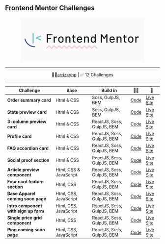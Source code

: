 ## Frontend Mentor Challenges

<p align="center">
<img src="assets/images/fm-logo-2.png" width="400">
</p>

---

<p align="center">
👩‍🚀<a href="https://www.frontendmentor.io/profile/arrizkyhp">arrizkyhp</a> | ✅ 12 Challenges
</p>

---

| Challenge                             | Base                   | Build in                   | 👨‍💻                                                                        | 🚀                                                                             |
| ------------------------------------- | ---------------------- | -------------------------- | ------------------------------------------------------------------------- | ------------------------------------------------------------------------------ |
| **Order summary card**                | Html & CSS             | Scss, GulpJS, BEM          | [ Code](https://github.com/arrizkyhp/fm-order-summary-component)          | [ Live Site](https://arrizkyhp.github.io/fm-order-summary-component/)          |
| **Stats preview card**                | Html & CSS             | Scss, GulpJS, BEM          | [ Code](https://github.com/arrizkyhp/fm-stats-preview-card-component)     | [ Live Site](https://arrizkyhp.github.io/fm-stats-preview-card-component/)     |
| **3-column preview card**             | Html & CSS             | ReactJS, Scss, GulpJS, BEM | [ Code](https://github.com/arrizkyhp/three-column-preview-card)           | [ Live Site](https://arrizkyhp.github.io/three-column-preview-card/)           |
| **Profile card**                      | Html & CSS             | ReactJS, Scss, GulpJS, BEM | [ Code](https://github.com/arrizkyhp/profile-card-component-main)         | [ Live Site](https://arrizkyhp.github.io/profile-card-component-main/)         |
| **FAQ accordion card**                | Html & CSS             | ReactJS, Scss, GulpJS, BEM | [ Code](https://github.com/arrizkyhp/faq-accordion-card-main)             | [ Live Site](https://arrizkyhp.github.io/faq-accordion-card-main/)             |
| **Social proof section**              | Html & CSS             | ReactJS, Scss, GulpJS, BEM | [ Code](https://github.com/arrizkyhp/fm-social-proof-section)             | [ Live Site](https://arrizkyhp.github.io/fm-social-proof-section/)             |
| **Article preview component**         | Html, CSS & JavaScript | ReactJS, Scss, GulpJS, BEM | [ Code](https://github.com/arrizkyhp/fm-article-preview-component)        | [ Live Site](https://arrizkyhp.github.io/fm-article-preview-component/)        |
| **Four card feature section**         | Html, CSS              | ReactJS, Scss, GulpJS, BEM | [ Code](https://github.com/arrizkyhp/fm-four-card-feature)                | [ Live Site](https://arrizkyhp.github.io/fm-four-card-feature/)                |
| **Base Apparel coming soon page**     | Html, CSS, JavaScript  | ReactJS, Scss, GulpJS, BEM | [ Code](https://github.com/arrizkyhp/fm-base-apparel-coming-soon)         | [ Live Site](https://arrizkyhp.github.io/fm-base-apparel-coming-soon/)         |
| **Intro component with sign up form** | Html, CSS, JavaScript  | ReactJS, Scss, GulpJS, BEM | [ Code](https://github.com/arrizkyhp/fm-intro-component-with-signup-form) | [ Live Site](https://arrizkyhp.github.io/fm-intro-component-with-signup-form/) |
| **Single price grid component**       | Html, CSS              | ReactJS, Scss, GulpJS, BEM | [ Code](https://github.com/arrizkyhp/fm-single-price-grid-component)      | [ Live Site](https://arrizkyhp.github.io/fm-single-price-grid-component/)      |
| **Ping coming soon page**             | Html, CSS, JavaScript  | ReactJS, Scss, GulpJS, BEM | [ Code](https://github.com/arrizkyhp/fm-ping-coming-soon-page)            | [ Live Site](https://arrizkyhp.github.io/fm-ping-coming-soon-page/)            |
